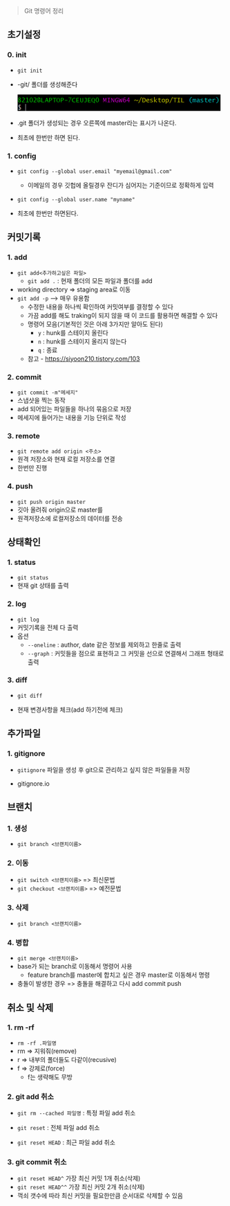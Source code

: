 

> Git 명령어 정리

## 초기설정

### 0. init

-  `git init`
- -git/ 폴더를 생성해준다

  ![image-20201229151359928](./GitCommand.assets/image-20201229151359928.png)
- .git 폴더가 생성되는 경우 오른쪽에 master라는 표시가 나온다.
- 최초에 한번만 하면 된다.

### 1. config

- `git config --global user.email "myemail@gmail.com"`

  - 이메일의 경우 깃헙에 올릴경우 잔디가 심어지는 기준이므로 정확하게 입력

- `git config --global user.name "myname"`

- 최초에 한번만 하면된다.

  

## 커밋기록

### 1. add

- `git add<추가하고싶은 파일>`
  - `git add .` : 현재 폴더의 모든 파일과 폴더를 add
- working directory => staging area로 이동
- `git add -p`  --> 매우 유용함
  - 수정한 내용을 하나씩 확인하여 커밋여부를 결정할 수 있다
  - 가끔 add를 해도 traking이 되지 않을 때 이 코드를 활용하면 해결할 수 있다
  - 명령어 모음(기본적인 것은 아래 3가지만 알아도 된다)
    - `y` : hunk를 스테이지 올린다
    - `n` : hunk를 스테이지 올리지 않는다
    - `q` : 종료
  - 참고 - https://siyoon210.tistory.com/103

### 2. commit

- `git commit -m"메세지"`
- 스냅샷을 찍는 동작
- add 되어있는 파일들을 하나의 묶음으로 저장
- 메세지에 들어가는 내용을 기능 단위로 작성

### 3. remote 

- `git remote add origin <주소>`
- 원격 저장소와 현재 로컬 저장소를 연결
- 한번만 진행

### 4. push

- `git push origin master`
- 깃아 올려줘 origin으로 master를
- 원격저장소에 로컬저장소의 데이터를 전송



## 상태확인

### 1. status

- `git status`
- 현재 git 상태를 출력

### 2. log

- `git log`
- 커밋기록을 전체 다 출력
- 옵션
  - `--oneline` : author, date 같은 정보를 제외하고 한줄로 출력
  - `--graph` : 커밋들을 점으로 표현하고 그 커밋을 선으로 연결해서 그래프 형태로 출력

### 3. diff

- `git diff`

- 현재 변경사항을 체크(add 하기전에 체크)

  

## 추가파일

### 1. gitignore

- `gitignore` 파일을 생성 후 git으로 관리하고 싶지 않은 파일들을 저장

- gitignore.io

  

## 브랜치

### 1. 생성

- `git branch <브랜치이름>`

### 2. 이동

- `git switch <브랜치이름>` => 최신문법
- `git checkout <브랜치이름>` => 예전문법

### 3. 삭제

- `git branch <브랜치이름>`

### 4. 병합

- `git merge <브랜치이름>`
- base가 되는 branch로 이동해서 명령어 사용
  - feature branch를 master에 합치고 싶은 경우 master로 이동해서 명령
- 충돌이 발생한 경우 => 충돌을 해결하고 다시 add commit push



## 취소 및 삭제



### 1. rm -rf

- `rm -rf .파일명`
- rm => 지워줘(remove)
- r => 내부의 폴더들도 다같이(recusive)
- f => 강제로(force)
  - f는 생략해도 무방

### 2. git add 취소

- `git rm --cached 파일명` : 특정 파일 add 취소

- `git reset` : 전체 파일 add 취소
- `git reset HEAD` :  최근 파일 add 취소

### 3. git commit 취소

- `git reset HEAD^` 가장 최신 커밋 1개 취소(삭제)
- `git reset HEAD^^` 가장 최신 커밋 2개 취소(삭제)
- 꺽쇠 갯수에 따라 최신 커밋을 필요한만큼 순서대로 삭제할 수 있음

